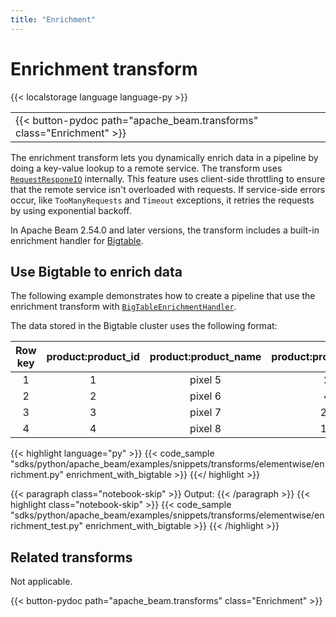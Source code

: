 ```yaml
---
title: "Enrichment"
---
```

<!--
Licensed under the Apache License, Version 2.0 (the "License");
you may not use this file except in compliance with the License.
You may obtain a copy of the License at

http://www.apache.org/licenses/LICENSE-2.0

Unless required by applicable law or agreed to in writing, software
distributed under the License is distributed on an "AS IS" BASIS,
WITHOUT WARRANTIES OR CONDITIONS OF ANY KIND, either express or implied.
See the License for the specific language governing permissions and
limitations under the License.
-->

# Enrichment transform

{{< localstorage language language-py >}}

<table>
  <tr>
    <td>
      <a>
      {{< button-pydoc path="apache_beam.transforms" class="Enrichment" >}}
      </a>
   </td>
  </tr>
</table>


The enrichment transform lets you dynamically enrich data in a pipeline by doing a key-value lookup to a remote service. The transform uses [`RequestResponeIO`](https://beam.apache.org/releases/pydoc/current/apache_beam.io.requestresponseio.html#apache_beam.io.requestresponseio.RequestResponseIO) internally. This feature uses client-side throttling to ensure that the remote service isn't overloaded with requests. If service-side errors occur, like `TooManyRequests` and `Timeout` exceptions, it retries the requests by using exponential backoff.

In Apache Beam 2.54.0 and later versions, the transform includes a built-in enrichment handler for [Bigtable](https://cloud.google.com/bigtable?hl=en).

## Use Bigtable to enrich data

The following example demonstrates how to create a pipeline that use the enrichment transform with [`BigTableEnrichmentHandler`](https://beam.apache.org/releases/pydoc/2.54.0/apache_beam.transforms.enrichment_handlers.bigtable.html#apache_beam.transforms.enrichment_handlers.bigtable.BigTableEnrichmentHandler).

The data stored in the Bigtable cluster uses the following format:

|  Row key  |  product:product_id  |  product:product_name  |  product:product_stock  |
|:---------:|:--------------------:|:----------------------:|:-----------------------:|
|     1     |          1           |        pixel 5         |            2            |
|     2     |          2           |        pixel 6         |            4            |
|     3     |          3           |        pixel 7         |           20            |
|     4     |          4           |        pixel 8         |           10            |


{{< highlight language="py" >}}
{{< code_sample "sdks/python/apache_beam/examples/snippets/transforms/elementwise/enrichment.py" enrichment_with_bigtable >}}
{{</ highlight >}}

{{< paragraph class="notebook-skip" >}}
Output:
{{< /paragraph >}}
{{< highlight class="notebook-skip" >}}
{{< code_sample "sdks/python/apache_beam/examples/snippets/transforms/elementwise/enrichment_test.py" enrichment_with_bigtable >}}
{{< /highlight >}}

## Related transforms

Not applicable.

{{< button-pydoc path="apache_beam.transforms" class="Enrichment" >}}